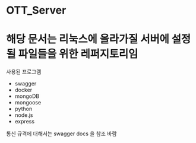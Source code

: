 # OTT_Server
# 해당 문서는 리눅스에 올라가질 서버에 설정될 파일들을 위한 레퍼지토리임

사용된 프로그램
  - swagger
  - docker
  - mongoDB
  - mongoose
  - python
  - node.js
  - express

 통신 규격에 대해서는  swagger docs 을 참조 바람
